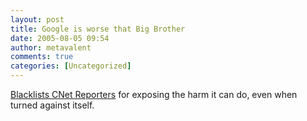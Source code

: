 ```yaml
---
layout: post
title: Google is worse that Big Brother
date: 2005-08-05 09:54
author: metavalent
comments: true
categories: [Uncategorized]
---
```

<a href="http://yro.slashdot.org/article.pl?sid=05/08/05/122217&amp;from=rss">Blacklists CNet Reporters</a> for exposing the harm it can do, even when turned against itself.
